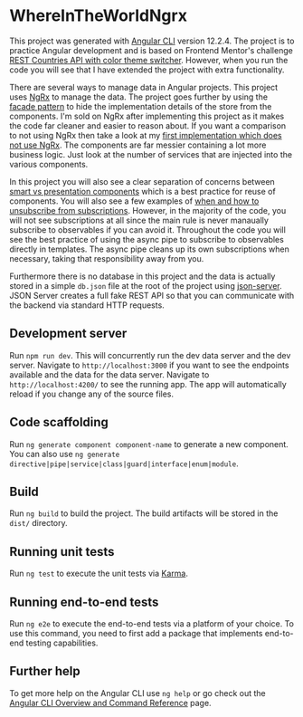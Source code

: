 # WhereInTheWorldNgrx

This project was generated with [Angular CLI](https://github.com/angular/angular-cli) version 12.2.4. The project is to practice Angular development and is based on Frontend Mentor's challenge [REST Countries API with color theme switcher](https://www.frontendmentor.io/challenges/rest-countries-api-with-color-theme-switcher-5cacc469fec04111f7b848ca). However, when you run the code you will see that I have extended the project with extra functionality.

There are several ways to manage data in Angular projects. This project uses [NgRx](https://ngrx.io/) to manage the data. The project goes further by using the [facade pattern](https://auth0.com/blog/ngrx-facades-pros-and-cons/) to hide the implementation details of the store from the components. I'm sold on NgRx after implementing this project as it makes the code far cleaner and easier to reason about. If you want a comparison to not using NgRx then take a look at my [first implementation which does not use NgRx](https://github.com/covuworie/where-in-the-world). The components are far messier containing a lot more business logic. Just look at the number of services that are injected into the various components. 

In this project you will also see a clear separation of concerns between [smart vs presentation components](https://blog.angular-university.io/angular-2-smart-components-vs-presentation-components-whats-the-difference-when-to-use-each-and-why/) which is a best practice for reuse of components. You will also see a few examples of [when and how to unsubscribe from subscriptions](https://blog.briebug.com/blog/when-should-i-unsubscribe-my-subscriptions-in-angular). However, in the majority of the code, you will not see subscriptions at all since the main rule is never manaually subscribe to observables if you can avoid it. Throughout the code you will see the best practice of using the async pipe to subscribe to observables directly in templates. The async pipe cleans up its own subscriptions when necessary, taking that responsibility away from you.

Furthermore there is no database in this project and the data is actually stored in a simple `db.json` file at the root of the project using [json-server](https://www.npmjs.com/package/json-server). JSON Server creates a full fake REST API so that you can communicate with the backend via standard HTTP requests.
## Development server

Run `npm run dev`. This will concurrently run the dev data server and the dev server. Navigate to `http://localhost:3000` if you want to see the endpoints available and the data for the data server.
Navigate to `http://localhost:4200/` to see the running app. The app will automatically reload if you change any of the source files.

## Code scaffolding

Run `ng generate component component-name` to generate a new component. You can also use `ng generate directive|pipe|service|class|guard|interface|enum|module`.

## Build

Run `ng build` to build the project. The build artifacts will be stored in the `dist/` directory.

## Running unit tests

Run `ng test` to execute the unit tests via [Karma](https://karma-runner.github.io).

## Running end-to-end tests

Run `ng e2e` to execute the end-to-end tests via a platform of your choice. To use this command, you need to first add a package that implements end-to-end testing capabilities.

## Further help

To get more help on the Angular CLI use `ng help` or go check out the [Angular CLI Overview and Command Reference](https://angular.io/cli) page.
